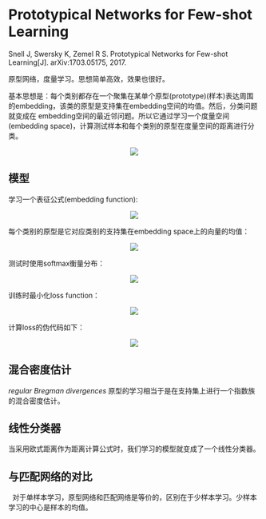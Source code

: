 # Prototypical Networks for Few-shot Learning

Snell J, Swersky K, Zemel R S. Prototypical Networks for Few-shot Learning[J]. arXiv:1703.05175, 2017.

原型网络，度量学习。思想简单高效，效果也很好。

基本思想是：每个类别都存在一个聚集在某单个原型(prototype)(样本)表达周围的embedding，该类的原型是支持集在embedding空间的均值。然后，分类问题就变成在
embedding空间的最近邻问题。所以它通过学习一个度量空间(embedding space)，计算测试样本和每个类别的原型在度量空间的距离进行分类。

<div align="center">
  <img src="https://i.loli.net/2018/04/23/5adddd77a31ab.png"  />
</div>

## 模型

学习一个表征公式(embedding function):

<div align="center">
  <img src="https://i.loli.net/2018/04/23/5addde92d4398.png"  />
</div>

每个类别的原型是它对应类别的支持集在embedding space上的向量的均值：

<div align="center">
  <img src="https://i.loli.net/2018/04/23/5adddf0c129a4.png"  />
</div>

测试时使用softmax衡量分布：

<div align="center">
  <img src="https://i.loli.net/2018/04/23/5adddf890a061.png"  />
</div>

训练时最小化loss function：

<div align="center">
  <img src="https://i.loli.net/2018/04/23/5adde126f190c.png"  />
</div>

计算loss的伪代码如下：

<div align="center">
  <img src="https://i.loli.net/2018/04/23/5adde158f3af8.png"  />
</div>

## 混合密度估计

*regular Bregman divergences* 原型的学习相当于是在支持集上进行一个指数族的混合密度估计。

## 线性分类器

当采用欧式距离作为距离计算公式时，我们学习的模型就变成了一个线性分类器。

## 与匹配网络的对比
 
对于单样本学习，原型网络和匹配网络是等价的，区别在于少样本学习。少样本学习的中心是样本的均值。

